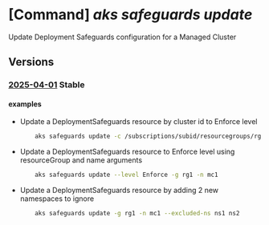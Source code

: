 # [Command] _aks safeguards update_

Update Deployment Safeguards configuration for a Managed Cluster

## Versions

### [2025-04-01](/Resources/mgmt-plane/L3tyZXNvdXJjZXVyaX0vcHJvdmlkZXJzL21pY3Jvc29mdC5jb250YWluZXJzZXJ2aWNlL2RlcGxveW1lbnRzYWZlZ3VhcmRzL2RlZmF1bHQ=/2025-04-01.xml) **Stable**

<!-- mgmt-plane /{resourceuri}/providers/microsoft.containerservice/deploymentsafeguards/default 2025-04-01 -->

#### examples

- Update a DeploymentSafeguards resource by cluster id to Enforce level
    ```bash
        aks safeguards update -c /subscriptions/subid/resourcegroups/rg1/providers/Microsoft.ContainerService/managedClusters/mc1 --level Enforce
    ```

- Update a DeploymentSafeguards resource to Enforce level using resourceGroup and name arguments
    ```bash
        aks safeguards update --level Enforce -g rg1 -n mc1
    ```

- Update a DeploymentSafeguards resource by adding 2 new namespaces to ignore
    ```bash
        aks safeguards update -g rg1 -n mc1 --excluded-ns ns1 ns2
    ```
